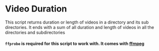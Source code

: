 # Video Duration
This script returns duration or length of videos in a directory and its sub directories. It ends with a sum of all duration and length of videos in all the directories and subdirectories 

#### `ffprobe` is required for this script to work with. It comes with [ffmpeg](https://ffmpeg.org/download.html)
